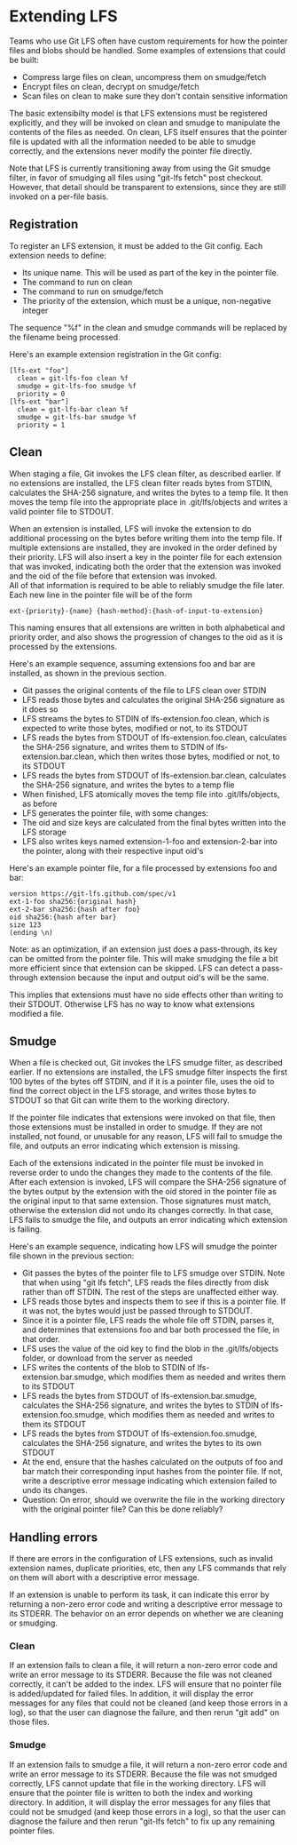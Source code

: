 # Extending LFS

Teams who use Git LFS often have custom requirements for how the pointer files and 
blobs should be handled.  Some examples of extensions that could be built:

* Compress large files on clean, uncompress them on smudge/fetch
* Encrypt files on clean, decrypt on smudge/fetch
* Scan files on clean to make sure they don't contain sensitive information

The basic extensibilty model is that LFS extensions must be registered explicitly, and
they will be invoked on clean and smudge to manipulate the contents of the files as 
needed.  On clean, LFS itself ensures that the pointer file is updated with all the 
information needed to be able to smudge correctly, and the extensions never modify the 
pointer file directly.

Note that LFS is currently transitioning away from using the Git smudge filter, in favor 
of smudging all files using "git-lfs fetch" post checkout.  However, that detail should 
be transparent to extensions, since they are still invoked on a per-file basis.

## Registration

To register an LFS extension, it must be added to the Git config.  Each extension needs 
to define:

* Its unique name.  This will be used as part of the key in the pointer file.
* The command to run on clean
* The command to run on smudge/fetch
* The priority of the extension, which must be a unique, non-negative integer

The sequence "%f" in the clean and smudge commands will be replaced by the filename being 
processed.

Here's an example extension registration in the Git config:

```
[lfs-ext "foo"]
  clean = git-lfs-foo clean %f
  smudge = git-lfs-foo smudge %f
  priority = 0
[lfs-ext "bar"]
  clean = git-lfs-bar clean %f
  smudge = git-lfs-bar smudge %f
  priority = 1
```

## Clean

When staging a file, Git invokes the LFS clean filter, as described earlier.  If no 
extensions are installed, the LFS clean filter reads bytes from STDIN, calculates the 
SHA-256 signature, and writes the bytes to a temp file.  It then moves the temp file into 
the appropriate place in .git/lfs/objects and writes a valid pointer file to STDOUT.

When an extension is installed, LFS will invoke the extension to do additional processing 
on the bytes before writing them into the temp file.  If multiple extensions are 
installed, they are invoked in the order defined by their priority.  LFS will also insert 
a key in the pointer file for each extension that was invoked, indicating both the order 
that the extension was invoked and the oid of the file before that extension was invoked.  
All of that information is required to be able to reliably smudge the file later.  Each 
new line in the pointer file will be of the form

`ext-{priority}-{name} {hash-method}:{hash-of-input-to-extension} `

This naming ensures that all extensions are written in both alphabetical and priority 
order, and also shows the progression of changes to the oid as it is processed by the 
extensions.

Here's an example sequence, assuming extensions foo and bar are installed, as shown in 
the previous section.

* Git passes the original contents of the file to LFS clean over STDIN
* LFS reads those bytes and calculates the original SHA-256 signature as it does so
* LFS streams the bytes to STDIN of lfs-extension.foo.clean, which is expected to write 
those bytes, modified or not, to its STDOUT
* LFS reads the bytes from STDOUT of lfs-extension.foo.clean, calculates the SHA-256 
signature, and writes them to STDIN of lfs-extension.bar.clean, which then writes those
bytes, modified or not, to its STDOUT
* LFS reads the bytes from STDOUT of lfs-extension.bar.clean, calculates the SHA-256 
signature, and writes the bytes to a temp flie
* When finished, LFS atomically moves the temp file into .git/lfs/objects, as before
* LFS generates the pointer file, with some changes:
 * The oid and size keys are calculated from the final bytes written into the LFS storage
 * LFS also writes keys named extension-1-foo and extension-2-bar into the pointer, along 
 with their respective input oid's

Here's an example pointer file, for a file processed by extensions foo and bar:
  
```
version https://git-lfs.github.com/spec/v1
ext-1-foo sha256:{original hash}
ext-2-bar sha256:{hash after foo}
oid sha256:{hash after bar}
size 123
(ending \n)
```

Note: as an optimization, if an extension just does a pass-through, its key can be 
omitted from the pointer file.  This will make smudging the file a bit more efficient 
since that extension can be skipped.  LFS can detect a pass-through extension because the 
input and output oid's will be the same.

This implies that extensions must have no side effects other than writing to their STDOUT.
Otherwise LFS has no way to know what extensions modified a file.


## Smudge

When a file is checked out, Git invokes the LFS smudge filter, as described earlier. If 
no extensions are installed, the LFS smudge filter inspects the first 100 bytes of the 
bytes off STDIN, and if it is a pointer file, uses the oid to find the correct object in 
the LFS storage, and writes those bytes to STDOUT so that Git can write them to the 
working directory.

If the pointer file indicates that extensions were invoked on that file, then those 
extensions must be installed in order to smudge.  If they are not installed, not found, 
or unusable for any reason, LFS will fail to smudge the file, and outputs an error 
indicating which extension is missing.

Each of the extensions indicated in the pointer file must be invoked in reverse order to 
undo the changes they made to the contents of the file.  After each extension is invoked, 
LFS will compare the SHA-256 signature of the bytes output by the extension with the oid 
stored in the pointer file as the original input to that same extension.  Those 
signatures must match, otherwise the extension did not undo its changes correctly.  In 
that case, LFS fails to smudge the file, and outputs an error indicating which extension 
is failing.

Here's an example sequence, indicating how LFS will smudge the pointer file shown in the 
previous section:

* Git passes the bytes of the pointer file to LFS smudge over STDIN.  Note that when 
using "git lfs fetch", LFS reads the files directly from disk rather than off STDIN.  The 
rest of the steps are unaffected either way.
* LFS reads those bytes and inspects them to see if this is a pointer file.  If it was 
not, the bytes would just be passed through to STDOUT.
* Since it is a pointer file, LFS reads the whole file off STDIN, parses it, and 
determines that extensions foo and bar both processed the file, in that order.
* LFS uses the value of the oid key to find the blob in the .git/lfs/objects folder, or 
download from the server as needed
* LFS writes the contents of the blob to STDIN of lfs-extension.bar.smudge, which
modifies them as needed and writes them to its STDOUT
* LFS reads the bytes from STDOUT of lfs-extension.bar.smudge, calculates the SHA-256 
signature, and writes the bytes to STDIN of lfs-extension.foo.smudge, which modifies them 
as needed and writes to them its STDOUT
* LFS reads the bytes from STDOUT of lfs-extension.foo.smudge, calculates the SHA-256 
signature, and writes the bytes to its own STDOUT
* At the end, ensure that the hashes calculated on the outputs of foo and bar match their 
corresponding input hashes from the pointer file.  If not, write a descriptive error 
message indicating which extension failed to undo its changes.
 * Question: On error, should we overwrite the file in the working directory with the 
 original pointer file?  Can this be done reliably?


## Handling errors

If there are errors in the configuration of LFS extensions, such as invalid extension names,
duplicate priorities, etc, then any LFS commands that rely on them will abort with a
descriptive error message.

If an extension is unable to perform its task, it can indicate this error by returning a
non-zero error code and writing a descriptive error message to its STDERR. The behavior on
an error depends on whether we are cleaning or smudging.

### Clean

If an extension fails to clean a file, it will return a non-zero error code and write an
error message to its STDERR.  Because the file was not cleaned correctly, it can't be added
to the index.  LFS will ensure that no pointer file is added/updated for failed files.  In
addition, it will display the error messages for any files that could not be cleaned (and
keep those errors in a log), so that the user can diagnose the failure, and then rerun "git
add" on those files.


### Smudge

If an extension fails to smudge a file, it will return a non-zero error code and write an
error message to its STDERR.  Because the file was not smudged correctly, LFS cannot update
that file in the working directory.  LFS will ensure that the pointer file is written to
both the index and working directory.  In addition, it will display the error messages for
any files that could not be smudged (and keep those errors in a log), so that the user can
diagnose the failure and then rerun "git-lfs fetch" to fix up any remaining pointer files.